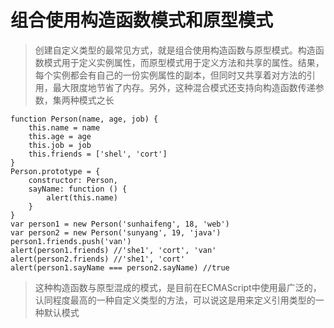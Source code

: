 # 组合使用构造函数模式和原型模式
> 创建自定义类型的最常见方式，就是组合使用构造函数与原型模式。构造函数模式用于定义实例属性，而原型模式用于定义方法和共享的属性。结果，每个实例都会有自己的一份实例属性的副本，但同时又共享着对方法的引用，最大限度地节省了内存。另外，这种混合模式还支持向构造函数传递参数，集两种模式之长

```
function Person(name, age, job) {
    this.name = name
    this.age = age
    this.job = job
    this.friends = ['shel', 'cort']
}
Person.prototype = {
    constructor: Person,
    sayName: function () {
        alert(this.name)
    }
}
var person1 = new Person('sunhaifeng', 18, 'web')
var person2 = new Person('sunyang', 19, 'java')
person1.friends.push('van')
alert(person1.friends) //'she1', 'cort', 'van'
alert(person2.friends) //'she1', 'cort'
alert(person1.sayName === person2.sayName) //true
```
> 这种构造函数与原型混成的模式，是目前在ECMAScript中使用最广泛的，认同程度最高的一种自定义类型的方法，可以说这是用来定义引用类型的一种默认模式